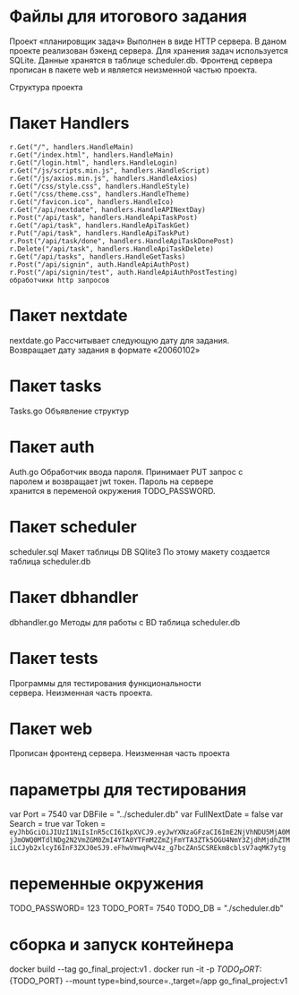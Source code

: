 # Файлы для итогового задания
Проект «планировщик задач»
Выполнен в виде HTTP сервера. 
В даном проекте реализован бэкенд сервера.
Для хранения задач используется SQLite.
Данные хранятся в таблице scheduler.db.
Фронтенд сервера прописан в пакете web и является неизменной частью проекта. 

Структура проекта

# Пакет Handlers 
    r.Get("/", handlers.HandleMain)
    r.Get("/index.html", handlers.HandleMain)
    r.Get("/login.html", handlers.HandleLogin)
    r.Get("/js/scripts.min.js", handlers.HandleScript)
    r.Get("/js/axios.min.js", handlers.HandleAxios)
    r.Get("/css/style.css", handlers.HandleStyle)
    r.Get("/css/theme.css", handlers.HandleTheme)
    r.Get("/favicon.ico", handlers.HandleIco)
    r.Get("/api/nextdate", handlers.HandleAPINextDay)
    r.Post("/api/task", handlers.HandleApiTaskPost)
    r.Get("/api/task", handlers.HandleApiTaskGet)
    r.Put("/api/task", handlers.HandleApiTaskPut)
    r.Post("/api/task/done", handlers.HandleApiTaskDonePost)
    r.Delete("/api/task", handlers.HandleApiTaskDelete)
    r.Get("/api/tasks", handlers.HandleGetTasks)
    r.Post("/api/signin", auth.HandleApiAuthPost)
    r.Post("/api/signin/test", auth.HandleApiAuthPostTesting)
    обработчики http запросов

# Пакет nextdate 
  nextdate.go
  Рассчитывает следующую дату для задания.   
  Возвращает дату задания в формате «20060102»

# Пакет tasks
  Tasks.go
  Объявление структур 

# Пакет auth 
  Auth.go
  Обработчик ввода пароля. Принимает PUT запрос с   
  паролем и возвращает jwt токен. Пароль на сервере  
  хранится в переменой окружения TODO_PASSWORD.

# Пакет scheduler
  scheduler.sql
  Макет таблицы DB SQlite3
  По этому макету создается  таблица scheduler.db

# Пакет dbhandler
  dbhandler.go
  Методы для работы с BD
  таблица scheduler.db

# Пакет tests
  Программы для тестирования функциональности            
  сервера.
  Неизменная часть проекта.

# Пакет web
  Прописан фронтенд сервера.
  Неизменная часть проекта

# параметры для тестирования

var Port = 7540
var DBFile = "../scheduler.db"
var FullNextDate = false
var Search = true
var Token = `eyJhbGciOiJIUzI1NiIsInR5cCI6IkpXVCJ9.eyJwYXNzaGFzaCI6ImE2NjVhNDU5MjA0MjJmOWQ0MTdlNDg2N2VmZGM0ZmI4YTA0YTFmM2ZmZjFmYTA3ZTk5OGU4NmY3ZjdhMjdhZTMiLCJyb2xlcyI6InF3ZXJ0eSJ9.eFhwVmwqPwV4z_g7bcZAnSCSREkm8cblsV7aqMK7ytg`

# переменные окружения
TODO_PASSWORD= 123
TODO_PORT= 7540
TODO_DB = "./scheduler.db"
# сборка и запуск контейнера
docker build --tag go_final_project:v1 .
docker run -it -p ${TODO_PORT}:${TODO_PORT} --mount type=bind,source=.,target=/app go_final_project:v1
